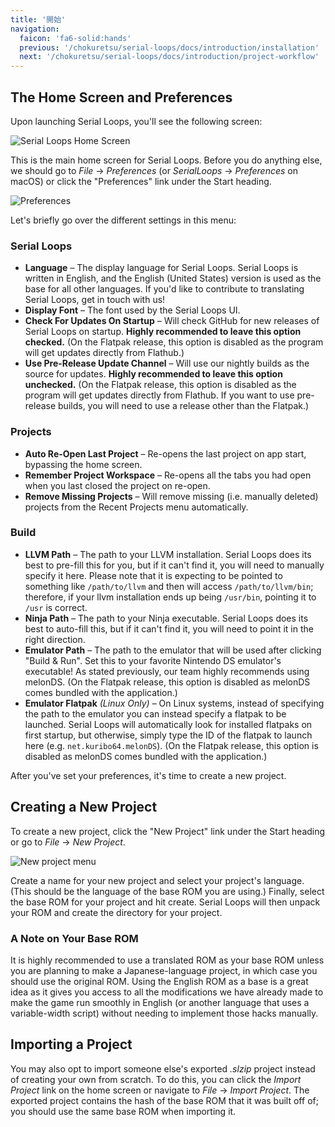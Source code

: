 ```yaml
---
title: '開始'
navigation:
  faicon: 'fa6-solid:hands'
  previous: '/chokuretsu/serial-loops/docs/introduction/installation'
  next: '/chokuretsu/serial-loops/docs/introduction/project-workflow'
---
```


## The Home Screen and Preferences
Upon launching Serial Loops, you'll see the following screen:

![Serial Loops Home Screen](/images/chokuretsu/serial-loops/home-screen.png)

This is the main home screen for Serial Loops. Before you do anything else, we should go to _File_ &rarr; _Preferences_ (or _SerialLoops_ &rarr; _Preferences_ on macOS) or click the "Preferences" link under the Start heading.

![Preferences](/images/chokuretsu/serial-loops/preferences.png)

Let's briefly go over the different settings in this menu:

### Serial Loops
* **Language** &ndash; The display language for Serial Loops. Serial Loops is written in English, and the English (United States) version is used as the base for all other languages. If you'd like to contribute to translating Serial Loops, get in touch with us!
* **Display Font** &ndash; The font used by the Serial Loops UI.
* **Check For Updates On Startup** &ndash; Will check GitHub for new releases of Serial Loops on startup. **Highly recommended to leave this option checked.** (On the Flatpak release, this option is disabled as the program will get updates directly from Flathub.)
* **Use Pre-Release Update Channel** &ndash; Will use our nightly builds as the source for updates. **Highly recommended to leave this option unchecked.** (On the Flatpak release, this option is disabled as the program will get updates directly from Flathub. If you want to use pre-release builds, you will need to use a release other than the Flatpak.)

### Projects
* **Auto Re-Open Last Project** &ndash; Re-opens the last project on app start, bypassing the home screen.
* **Remember Project Workspace** &ndash; Re-opens all the tabs you had open when you last closed the project on re-open.
* **Remove Missing Projects** &ndash; Will remove missing (i.e. manually deleted) projects from the Recent Projects menu automatically.

### Build
* **LLVM Path** &ndash; The path to your LLVM installation. Serial Loops does its best to pre-fill this for you, but if it can't find it, you will need to manually specify it here. Please note that it is expecting to be pointed to something like `/path/to/llvm` and then will access `/path/to/llvm/bin`; therefore, if your llvm installation ends up being `/usr/bin`, pointing it to `/usr` is correct.
* **Ninja Path** &ndash; The path to your Ninja executable. Serial Loops does its best to auto-fill this, but if it can't find it, you will need to point it in the right direction.
* **Emulator Path** &ndash; The path to the emulator that will be used after clicking "Build & Run". Set this to your favorite Nintendo DS emulator's executable! As stated previously, our team highly recommends using melonDS. (On the Flatpak release, this option is disabled as melonDS comes bundled with the application.)
* **Emulator Flatpak** *(Linux Only)* &ndash; On Linux systems, instead of specifying the path to the emulator you can instead specify a flatpak to be launched. Serial Loops will automatically look for installed flatpaks on first startup, but otherwise, simply type the ID of the flatpak to launch here (e.g. `net.kuribo64.melonDS`). (On the Flatpak release, this option is disabled as melonDS comes bundled with the application.)

After you've set your preferences, it's time to create a new project.

## Creating a New Project
To create a new project, click the "New Project" link under the Start heading or go to _File_ &rarr; _New Project_.

![New project menu](/images/chokuretsu/serial-loops/project-creation.png)

Create a name for your new project and select your project's language. (This should be the language of the base ROM you are using.) Finally, select the base ROM for your project and hit create.
Serial Loops will then unpack your ROM and create the directory for your project.

### A Note on Your Base ROM
It is highly recommended to use a translated ROM as your base ROM unless you are planning to make a Japanese-language project, in which case you should use the original ROM. Using the English ROM as a base is a great idea as it gives you access to all the modifications we have already made to make the game run smoothly in English (or another language that uses a variable-width script) without needing to implement those hacks manually.

## Importing a Project
You may also opt to import someone else's exported *.slzip* project instead of creating your own from scratch. To do this, you can click the _Import Project_ link on the home screen or navigate to _File_ &rarr; _Import Project_. The exported project contains the hash of the base ROM that it was built off of; you should use the same base ROM when importing it.